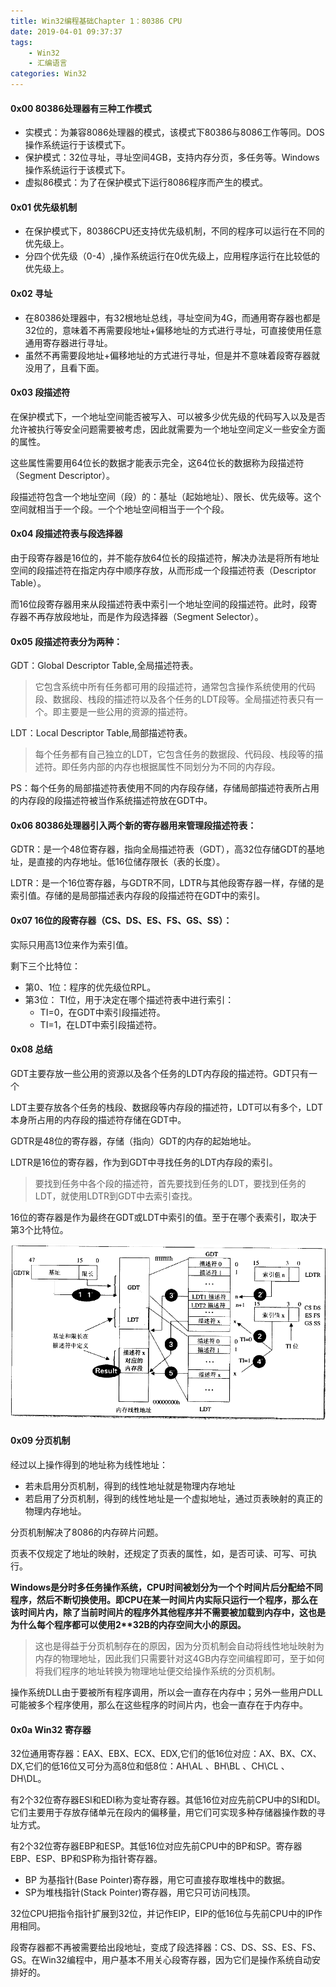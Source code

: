```yaml
---
title: Win32编程基础Chapter 1：80386 CPU
date: 2019-04-01 09:37:37
tags: 
	- Win32
	- 汇编语言
categories: Win32
---
```


#### 0x00 80386处理器有三种工作模式

- 实模式：为兼容8086处理器的模式，该模式下80386与8086工作等同。DOS操作系统运行于该模式下。
- 保护模式：32位寻址，寻址空间4GB，支持内存分页，多任务等。Windows操作系统运行于该模式下。
- 虚拟86模式：为了在保护模式下运行8086程序而产生的模式。

<!-- more -->

#### 0x01 优先级机制

- 在保护模式下，80386CPU还支持优先级机制，不同的程序可以运行在不同的优先级上。
- 分四个优先级（0-4）,操作系统运行在0优先级上，应用程序运行在比较低的优先级上。

#### 0x02 寻址

- 在80386处理器中，有32根地址总线，寻址空间为4G，而通用寄存器也都是32位的，意味着不再需要段地址+偏移地址的方式进行寻址，可直接使用任意通用寄存器进行寻址。
- 虽然不再需要段地址+偏移地址的方式进行寻址，但是并不意味着段寄存器就没用了，且看下面。

#### 0x03 段描述符

在保护模式下，一个地址空间能否被写入、可以被多少优先级的代码写入以及是否允许被执行等安全问题需要被考虑，因此就需要为一个地址空间定义一些安全方面的属性。

这些属性需要用64位长的数据才能表示完全，这64位长的数据称为段描述符（Segment Descriptor）。

段描述符包含一个地址空间（段）的：基址（起始地址）、限长、优先级等。这个空间就相当于一个段。一个个地址空间相当于一个个段。

#### 0x04 段描述符表与段选择器

由于段寄存器是16位的，并不能存放64位长的段描述符，解决办法是将所有地址空间的段描述符在指定内存中顺序存放，从而形成一个段描述符表（Descriptor Table）。

而16位段寄存器用来从段描述符表中索引一个地址空间的段描述符。此时，段寄存器不再存放段地址，而是作为段选择器（Segment Selector）。

#### 0x05 段描述符表分为两种：

GDT：Global Descriptor Table,全局描述符表。

> 它包含系统中所有任务都可用的段描述符，通常包含操作系统使用的代码段、数据段、栈段的描述符以及各个任务的LDT段等。全局描述符表只有一个。即主要是一些公用的资源的描述符。

LDT：Local Descriptor Table,局部描述符表。

> 每个任务都有自己独立的LDT，它包含任务的数据段、代码段、栈段等的描述符。即任务内部的内存也根据属性不同划分为不同的内存段。

PS：每个任务的局部描述符表使用不同的内存段存储，存储局部描述符表所占用的内存段的段描述符被当作系统描述符放在GDT中。

#### 0x06 80386处理器引入两个新的寄存器用来管理段描述符表：

GDTR：是一个48位寄存器，指向全局描述符表（GDT），高32位存储GDT的基地址，是直接的内存地址。低16位储存限长（表的长度）。

LDTR：是一个16位寄存器，与GDTR不同，LDTR与其他段寄存器一样，存储的是索引值。存储的是局部描述表内存段的段描述符在GDT中的索引。

#### 0x07 16位的段寄存器（CS、DS、ES、FS、GS、SS）：

实际只用高13位来作为索引值。

剩下三个比特位：

- 第0、1位：程序的优先级位RPL。
- 第3位： TI位，用于决定在哪个描述符表中进行索引：
  - TI=0，在GDT中索引段描述符。
  - TI=1，在LDT中索引段描述符。

#### 0x08 总结

GDT主要存放一些公用的资源以及各个任务的LDT内存段的描述符。GDT只有一个

LDT主要存放各个任务的栈段、数据段等内存段的描述符，LDT可以有多个，LDT本身所占用的内存段的描述符存储在GDT中。

GDTR是48位的寄存器，存储（指向）GDT的内存的起始地址。

LDTR是16位的寄存器，作为到GDT中寻找任务的LDT内存段的索引。

> 要找到任务中各个段的描述符，首先要找到任务的LDT，要找到任务的LDT，就使用LDTR到GDT中去索引查找。

16位的寄存器是作为最终在GDT或LDT中索引的值。至于在哪个表索引，取决于第3个比特位。

![](00-win32编程基础Chapter-1\QQ截图20190401094016.png)

#### 0x09 分页机制

经过以上操作得到的地址称为线性地址：

- 若未启用分页机制，得到的线性地址就是物理内存地址
- 若启用了分页机制，得到的线性地址是一个虚拟地址，通过页表映射的真正的物理内存地址。 

分页机制解决了8086的内存碎片问题。

页表不仅规定了地址的映射，还规定了页表的属性，如，是否可读、可写、可执行。

**Windows是分时多任务操作系统，CPU时间被划分为一个个时间片后分配给不同程序，然后不断切换使用。即CPU在某一时间片内实际只运行一个程序，那么在该时间片内，除了当前时间片的程序外其他程序并不需要被加载到内存中，这也是为什么每个程序都可以使用2\*\*32B的内存空间大小的原因。**

> 这也是得益于分页机制存在的原因，因为分页机制会自动将线性地址映射为内存的物理地址，因此我们只需要针对这4GB内存空间编程即可，至于如何将我们程序的地址转换为物理地址便交给操作系统的分页机制。

操作系统DLL由于要被所有程序调用，所以会一直存在内存中；另外一些用户DLL可能被多个程序使用，那么在这些程序的时间片内，也会一直存在于内存中。

#### 0x0a Win32 寄存器

32位通用寄存器：EAX、EBX、ECX、EDX,它们的低16位对应：AX、BX、CX、DX,它们的低16位又可分为高8位和低8位：AH\AL 、BH\BL 、CH\CL 、 DH\DL。

有2个32位寄存器ESI和EDI称为变址寄存器。其低16位对应先前CPU中的SI和DI。它们主要用于存放存储单元在段内的偏移量，用它们可实现多种存储器操作数的寻址方式。

有2个32位寄存器EBP和ESP。其低16位对应先前CPU中的BP和SP。寄存器EBP、ESP、BP和SP称为指针寄存器。

- BP 为基指针(Base Pointer)寄存器，用它可直接存取堆栈中的数据。
- SP为堆栈指针(Stack Pointer)寄存器，用它只可访问栈顶。

32位CPU把指令指针扩展到32位，并记作EIP，EIP的低16位与先前CPU中的IP作用相同。

段寄存器都不再被需要给出段地址，变成了段选择器：CS、DS、SS、ES、FS、GS。在Win32编程中，用户基本不用关心段寄存器，因为它们是操作系统自动安排好的。